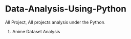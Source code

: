 # Data-Analysis-Using-Python
All Project, All projects analysis under the Python.

1. Anime Dataset Analysis

